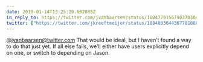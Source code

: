 ```yaml
---
date: 2019-01-14T13:25:20.802085Z
in_reply_to: https://twitter.com/jvanbaarsen/status/1084778156790370304
twitter: ["https://twitter.com/jkreeftmeijer/status/1084803644367781888"]
---
```

@jvanbaarsen@twitter.com That would be ideal, but I haven’t found a way to do that just yet. If all else fails, we’ll either have users explicitly depend on one, or switch to depending on Jason.
